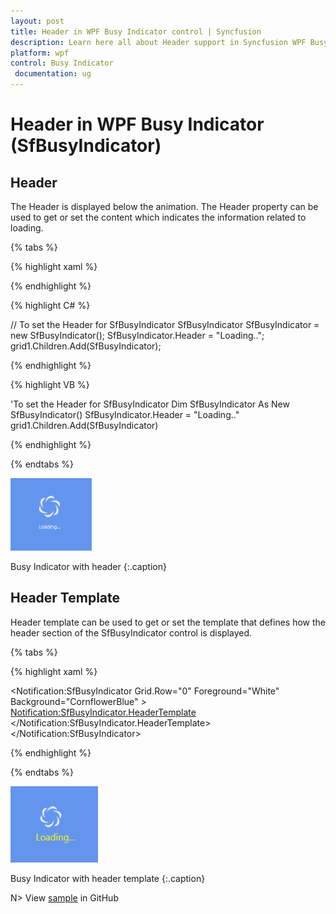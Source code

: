 ```yaml
---
layout: post
title: Header in WPF Busy Indicator control | Syncfusion
description: Learn here all about Header support in Syncfusion WPF Busy Indicator (SfBusyIndicator) control and more.
platform: wpf
control: Busy Indicator
 documentation: ug
---
```


# Header in WPF Busy Indicator (SfBusyIndicator)

## Header

The Header is displayed below the animation. The Header property can be used to get or set the content which indicates the information related to loading. 

{% tabs %}

{% highlight xaml %}

<!--To set the header for SfBusyIndicator-->

<Grid  Background="CornflowerBlue">
<Notification:SfBusyIndicator Header="Loading..." Foreground="White" />
</Grid>

{% endhighlight %}

{% highlight C# %}

// To set the Header for SfBusyIndicator
SfBusyIndicator SfBusyIndicator = new SfBusyIndicator();
SfBusyIndicator.Header = "Loading..";
grid1.Children.Add(SfBusyIndicator);

{% endhighlight %}

{% highlight VB %}

'To set the Header for SfBusyIndicator
Dim SfBusyIndicator As New SfBusyIndicator()
SfBusyIndicator.Header = "Loading.."
grid1.Children.Add(SfBusyIndicator)

{% endhighlight %}

{% endtabs %}


![Header](Header_images/Header_img1.png)

Busy Indicator with header
{:.caption}


## Header Template

Header template can be used to get or set the template that defines how the header section of the SfBusyIndicator control is displayed.

{% tabs %}

{% highlight xaml %}

<!--To set the HeaderTemplate for SfBusyIndicator-->

<Notification:SfBusyIndicator Grid.Row="0" Foreground="White" Background="CornflowerBlue" >
<Notification:SfBusyIndicator.HeaderTemplate>
<DataTemplate >
<TextBlock Text="Loading..." TextAlignment="Center" FontSize="15" Width="100" Foreground="Yellow" />
</DataTemplate>
</Notification:SfBusyIndicator.HeaderTemplate>
</Notification:SfBusyIndicator>

{% endhighlight %}

{% endtabs %}

![Header_Template](Header_images/Header_img2.png)

Busy Indicator with header template
{:.caption}


N> View [sample](https://github.com/SyncfusionExamples/wpf-BusyIndicator-examples/tree/master/Samples/Header) in GitHub
